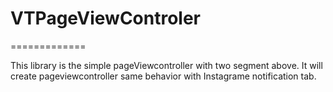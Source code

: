 # VTPageViewControler
=============

This library is the simple pageViewcontroller with two segment above. It will create pageviewcontroller same behavior with Instagrame notification tab.
